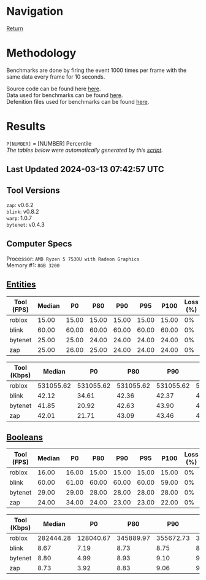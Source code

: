 # Navigation
[Return](https://github.com/1Axen/Blink/blob/main/README.md)  

# Methodology
Benchmarks are done by firing the event 1000 times per frame with the same data every frame for 10 seconds. 

Source code can be found here [here](https://github.com/1Axen/Blink/blob/main/benchmark/src).  
Data used for benchmarks can be found [here](https://github.com/1Axen/Blink/blob/main/benchmark/src/shared/benches).   
Defenition files used for benchmarks can be found [here](https://github.com/1Axen/Blink/blob/main/benchmark/definitions).  
 
# Results

`P[NUMBER]` = [NUMBER] Percentile  
*The tables below were automatically generated by this [script](https://github.com/1Axen/Blink/blob/main/benchmark/generate.luau).*
## Last Updated 2024-03-13 07:42:57 UTC
## Tool Versions
`zap`: v0.6.2  
`blink`: v0.8.2  
`warp`: 1.0.7  
`bytenet`: v0.4.3  
## Computer Specs
Processor: `AMD Ryzen 5 7530U with Radeon Graphics `  
Memory #1: `8GB 3200`  
## [Entities](https://github.com/1Axen/Blink/blob/main/benchmark/src/shared/benches/Entities.luau)
|Tool (FPS)|Median|P0|P80|P90|P95|P100|Loss (%)|
|---|---|---|---|---|---|---|---|
|roblox|15.00|15.00|15.00|15.00|15.00|15.00|0%|
|blink|60.00|60.00|60.00|60.00|60.00|60.00|0%|
|bytenet|25.00|25.00|24.00|24.00|24.00|24.00|0%|
|zap|25.00|26.00|25.00|24.00|24.00|24.00|0%|

|Tool (Kbps)|Median|P0|P80|P90|P95|P100|Loss (%)|
|---|---|---|---|---|---|---|---|
|roblox|531055.62|531055.62|531055.62|531055.62|531055.62|594482.56|0%|
|blink|42.12|34.61|42.36|42.37|42.37|42.47|0%|
|bytenet|41.85|20.92|42.63|43.90|43.90|44.18|0%|
|zap|42.01|21.71|43.09|43.46|43.46|44.23|0%|
## [Booleans](https://github.com/1Axen/Blink/blob/main/benchmark/src/shared/benches/Booleans.luau)
|Tool (FPS)|Median|P0|P80|P90|P95|P100|Loss (%)|
|---|---|---|---|---|---|---|---|
|roblox|16.00|16.00|15.00|15.00|15.00|15.00|0%|
|blink|60.00|61.00|60.00|60.00|60.00|59.00|0%|
|bytenet|29.00|29.00|28.00|28.00|28.00|28.00|0%|
|zap|24.00|34.00|24.00|23.00|23.00|22.00|0%|

|Tool (Kbps)|Median|P0|P80|P90|P95|P100|Loss (%)|
|---|---|---|---|---|---|---|---|
|roblox|282444.28|128040.67|345889.97|355672.73|355672.73|361981.78|0%|
|blink|8.67|7.19|8.73|8.75|8.75|8.80|0%|
|bytenet|8.80|4.99|8.93|9.10|9.10|9.20|0%|
|zap|8.73|3.92|8.83|9.06|9.06|9.44|0%|